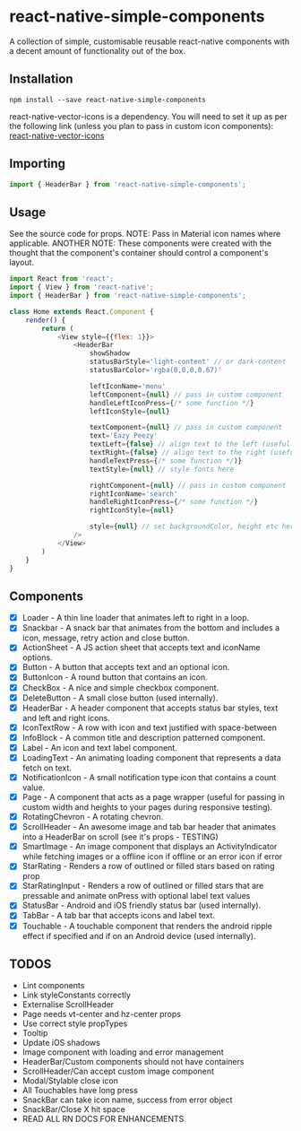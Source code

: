 # react-native-simple-components

A collection of simple, customisable reusable react-native components with a decent amount of functionality out of the box.

## Installation

```shell
npm install --save react-native-simple-components
```

react-native-vector-icons is a dependency. You will need to set it up as per the following link (unless you plan to pass in custom icon components):
[react-native-vector-icons](https://github.com/oblador/react-native-vector-icons#installation)

## Importing

```js
import { HeaderBar } from 'react-native-simple-components';
```

## Usage

See the source code for props.
NOTE: Pass in Material icon names where applicable.
ANOTHER NOTE: These components were created with the thought that the component's container should control a component's layout.

```js
import React from 'react';
import { View } from 'react-native';
import { HeaderBar } from 'react-native-simple-components';

class Home extends React.Component {
    render() {
        return (
            <View style={{flex: 1}}>
                <HeaderBar
                    showShadow
                    statusBarStyle='light-content' // or dark-content
                    statusBarColor='rgba(0,0,0,0.67)'

                    leftIconName='menu'
                    leftComponent={null} // pass in custom component
                    handleLeftIconPress={/* some function */}
                    leftIconStyle={null}

                    textComponent={null} // pass in custom component
                    text='Eazy Peezy'
                    textLeft={false} // align text to the left (useful if you don't want a left icon)
                    textRight={false} // align text to the right (useful if you don't want a right icon)
                    handleTextPress={/* some function */)}
                    textStyle={null} // style fonts here

                    rightComponent={null} // pass in custom component
                    rightIconName='search'
                    handleRightIconPress={/* some function */}
                    rightIconStyle={null}

                    style={null} // set backgroundColor, height etc here
                />
            </View>
        )
    }
}
```

## Components

* [x] Loader - A thin line loader that animates left to right in a loop.
* [x] Snackbar - A snack bar that animates from the bottom and includes a icon, message, retry action and close button.
* [x] ActionSheet - A JS action sheet that accepts text and iconName options.
* [x] Button - A button that accepts text and an optional icon.
* [x] ButtonIcon - A round button that contains an icon.
* [x] CheckBox - A nice and simple checkbox component.
* [x] DeleteButton - A small close button (used internally).
* [x] HeaderBar - A header component that accepts status bar styles, text and left and right icons.
* [x] IconTextRow - A row with icon and text justified with space-between
* [x] InfoBlock - A common title and description patterned component.
* [x] Label - An icon and text label component.
* [x] LoadingText - An animating loading component that represents a data fetch on text.
* [x] NotificationIcon - A small notification type icon that contains a count value.
* [x] Page - A component that acts as a page wrapper (useful for passing in custom width and heights to your pages during responsive testing).
* [x] RotatingChevron - A rotating chevron.
* [x] ScrollHeader - An awesome image and tab bar header that animates into a HeaderBar on scroll (see it's props - TESTING)
* [x] SmartImage - An image component that displays an ActivityIndicator while fetching images or a offline icon if offline or an error icon if error
* [x] StarRating - Renders a row of outlined or filled stars based on rating prop
* [x] StarRatingInput - Renders a row of outlined or filled stars that are pressable and animate onPress with optional label text values
* [x] StatusBar - Android and iOS friendly status bar (used internally).
* [x] TabBar - A tab bar that accepts icons and label text.
* [x] Touchable - A touchable component that renders the android ripple effect if specified and if on an Android device (used internally).

## TODOS

* Lint components
* Link styleConstants correctly
* Externalise ScrollHeader
* Page needs vt-center and hz-center props
* Use correct style propTypes
* Tooltip
* Update iOS shadows
* Image component with loading and error management
* HeaderBar/Custom components should not have containers
* ScrollHeader/Can accept custom image component
* Modal/Stylable close icon
* All Touchables have long press
* SnackBar can take icon name, success from error object
* SnackBar/Close X hit space
* READ ALL RN DOCS FOR ENHANCEMENTS
